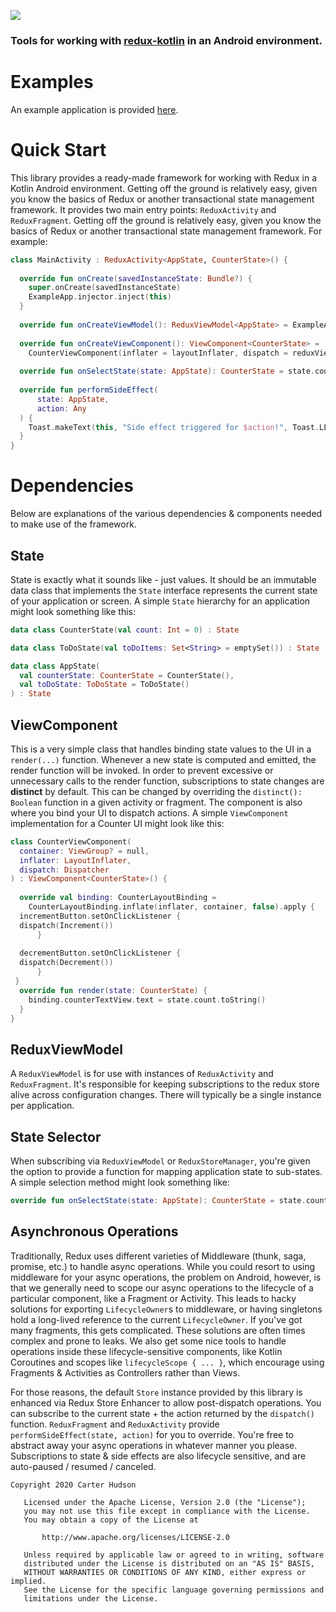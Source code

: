 [![](https://jitpack.io/v/carterhudson/redux-kotlin-android.svg)](https://jitpack.io/#carterhudson/redux-kotlin-android)

### Tools for working with [redux-kotlin](https://github.com/reduxkotlin/redux-kotlin) in an Android environment.

# Examples
An example application is provided [here](https://github.com/carterhudson/redux-kotlin-android/tree/master/example).

# Quick Start
This library provides a ready-made framework for working with Redux in a Kotlin Android environment. Getting off the ground is relatively easy, given you know the basics of Redux or another transactional state management framework. It provides two main entry points: `ReduxActivity` and `ReduxFragment`.
Getting off the ground is relatively easy, given you know the basics of Redux or another transactional state management framework. For example:
```kotlin
class MainActivity : ReduxActivity<AppState, CounterState>() {  
  
  override fun onCreate(savedInstanceState: Bundle?) {  
    super.onCreate(savedInstanceState)  
    ExampleApp.injector.inject(this)  
  }  
  
  override fun onCreateViewModel(): ReduxViewModel<AppState> = ExampleApp.injector.appViewModel()  
  
  override fun onCreateViewComponent(): ViewComponent<CounterState> =  
    CounterViewComponent(inflater = layoutInflater, dispatch = reduxViewModel.dispatch)  
  
  override fun onSelectState(state: AppState): CounterState = state.counterState  
  
  override fun performSideEffect(  
      state: AppState,  
      action: Any  
  ) {  
    Toast.makeText(this, "Side effect triggered for $action!", Toast.LENGTH_SHORT).show()  
  }  
}
```

# Dependencies
Below are explanations of the various dependencies & components needed to make use of the framework.

## State
State is exactly what it sounds like - just values. It should be an immutable data class that implements the `State` interface represents the current state of your application or screen. A simple `State` hierarchy for an application might look something like this:
```kotlin
data class CounterState(val count: Int = 0) : State

data class ToDoState(val toDoItems: Set<String> = emptySet()) : State

data class AppState(  
  val counterState: CounterState = CounterState(),  
  val toDoState: ToDoState = ToDoState()  
) : State
```
## ViewComponent
This is a very simple class that handles binding state values to the UI in a `render(...)` function. Whenever a new state is computed and emitted, the render function will be invoked. In order to prevent excessive or unnecessary calls to the render function, subscriptions to state changes are **distinct** by default. This can be changed by overriding the `distinct(): Boolean` function in a given activity or fragment. The component is also where you bind your UI to dispatch actions. A simple `ViewComponent` implementation for a Counter UI might look like this:
```kotlin
class CounterViewComponent(  
  container: ViewGroup? = null,  
  inflater: LayoutInflater,  
  dispatch: Dispatcher  
) : ViewComponent<CounterState>() {  
  
  override val binding: CounterLayoutBinding =  
    CounterLayoutBinding.inflate(inflater, container, false).apply {  
  incrementButton.setOnClickListener {  
  dispatch(Increment())  
      }  
  
  decrementButton.setOnClickListener {  
  dispatch(Decrement())  
      }  
 }  
  override fun render(state: CounterState) {  
    binding.counterTextView.text = state.count.toString()  
  }  
}
```
## ReduxViewModel
A `ReduxViewModel` is for use with instances of `ReduxActivity` and `ReduxFragment`. It's responsible for keeping subscriptions to the redux store alive across configuration changes. There will typically be a single instance per application.

## State Selector
When subscribing via `ReduxViewModel` or `ReduxStoreManager`, you're given the option to provide a function for mapping application state to sub-states. A simple selection method might look something like:
```kotlin
override fun onSelectState(state: AppState): CounterState = state.counterState
```
## Asynchronous Operations
Traditionally, Redux uses different varieties of Middleware (thunk, saga, promise, etc.) to handle async operations. While you could resort to using middleware for your async operations, the problem on Android, however, is that we generally need to scope our async operations to the lifecycle of a particular component, like a Fragment or Activity. This leads to hacky solutions for exporting `LifecycleOwner`s to middleware, or having singletons hold a long-lived reference to the current `LifecycleOwner`. If you've got many fragments, this gets complicated. These solutions are often times complex and prone to leaks. We also get some nice tools to handle operations inside these lifecycle-sensitive components, like Kotlin Coroutines and scopes like `lifecycleScope { ... }`, which encourage using Fragments & Activities as Controllers rather than Views. 

For those reasons, the default `Store` instance provided by this library is enhanced via Redux Store Enhancer to allow post-dispatch operations. You can subscribe to the current state + the action returned by the `dispatch()` function. `ReduxFragment` and `ReduxActivity` provide `performSideEffect(state, action)` for you to override. You're free to abstract away your async operations in whatever manner you please. Subscriptions to state & side effects are also lifecycle sensitive, and are auto-paused / resumed / canceled.

```
Copyright 2020 Carter Hudson

   Licensed under the Apache License, Version 2.0 (the "License");
   you may not use this file except in compliance with the License.
   You may obtain a copy of the License at

       http://www.apache.org/licenses/LICENSE-2.0

   Unless required by applicable law or agreed to in writing, software
   distributed under the License is distributed on an "AS IS" BASIS,
   WITHOUT WARRANTIES OR CONDITIONS OF ANY KIND, either express or implied.
   See the License for the specific language governing permissions and
   limitations under the License.
```
